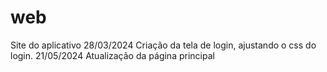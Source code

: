 # web
Site do aplicativo
28/03/2024
    Criação da tela de login, ajustando o css do login.
21/05/2024
    Atualização da página principal